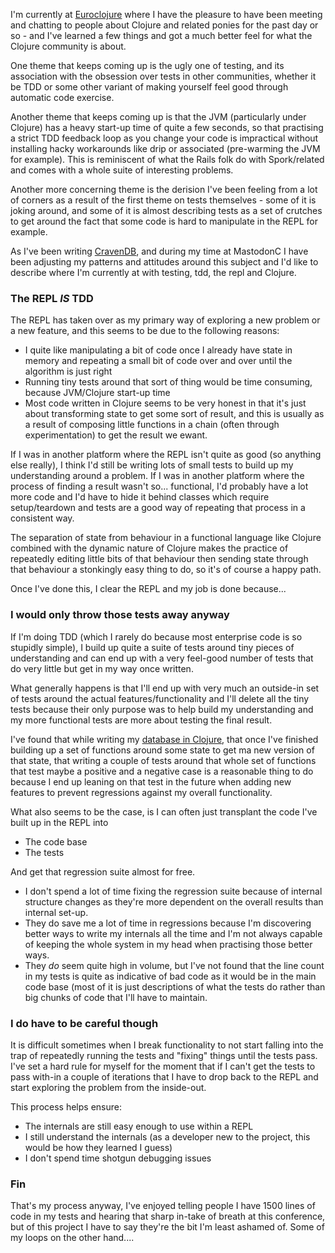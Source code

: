 I'm currently at [Euroclojure](http://euroclojure.com/2013/) where I have the pleasure to have been meeting and chatting to people about Clojure and related ponies for the past day or so - and I've learned a few things and got a much better feel for what the Clojure community is about.

One theme that keeps coming up is the ugly one of testing, and its association with the obsession over tests in other communities, whether it be TDD or some other variant of making yourself feel good through automatic code exercise.

Another theme that keeps coming up is that the JVM (particularly under Clojure) has a heavy start-up time of quite a few seconds, so that practising a strict TDD feedback loop as you change your code is impractical without installing hacky workarounds like drip or associated (pre-warming the JVM for example). This is reminiscent of what the Rails folk do with Spork/related and comes with a whole suite of interesting problems.

Another more concerning theme is the derision I've been feeling from a lot of corners as a result of the first theme on tests themselves - some of it is joking around, and some of it is almost describing tests as a set of crutches to get around the fact that some code is hard to manipulate in the REPL for example.

As I've been writing [CravenDB](https://github.com/robashton/cravendb), and during my time at MastodonC I have been adjusting my patterns and attitudes around this subject and I'd like to describe where I'm currently at with testing, tdd, the repl and Clojure.

### The REPL *IS* TDD

The REPL has taken over as my primary way of exploring a new problem or a new feature, and this seems to be due to the following reasons:

- I quite like manipulating a bit of code once I already have state in memory and repeating a small bit of code over and over until the algorithm is just right
- Running tiny tests around that sort of thing would be time consuming, because JVM/Clojure start-up time
- Most code written in Clojure seems to be very honest in that it's just about transforming state to get some sort of result, and this is usually as a result of composing little functions in a chain (often through experimentation) to get the result we ewant.

If I was in another platform where the REPL isn't quite as good (so anything else really), I think I'd still be writing lots of small tests to build up my understanding around a problem. If I was in another platform where the process of finding a result wasn't so... functional, I'd probably have a lot more code and I'd have to hide it behind classes which require setup/teardown and tests are a good way of repeating that process in a consistent way.

The separation of state from behaviour in a functional language like Clojure combined with the dynamic nature of Clojure makes the practice of repeatedly editing little bits of that behaviour then sending state through that behaviour a stonkingly easy thing to do, so it's of course a happy path.

Once I've done this, I clear the REPL and my job is done because...

### I would only throw those tests away anyway

If I'm doing TDD (which I rarely do because most enterprise code is so stupidly simple), I build up quite a suite of tests around  tiny pieces of understanding and can end up with a very feel-good number of tests that do very little but get in my way once written.

What generally happens is that I'll end up with very much an outside-in set of tests around the actual features/functionality and I'll delete all the tiny tests because their only purpose was to help build my understanding and my more functional tests are more about testing the final result.

I've found that while writing my [database in Clojure](https://github.com/robashton/cravendb), that once I've finished building up a set of functions around some state to get ma new version of that state, that writing a couple of tests around that whole set of functions that test maybe a positive and a negative case is a reasonable thing to do because I end up leaning on that test in the future when adding new features to prevent regressions against my overall functionality.

What also seems to be the case, is I can often just transplant the code I've built up in the REPL into 

- The code base
- The tests

And get that regression suite almost for free.

- I don't spend a lot of time fixing the regression suite because of internal structure changes as they're more dependent on the overall results than internal set-up.
- They do save me a lot of time in regressions because I'm discovering better ways to write my internals all the time and I'm not always capable of keeping the whole system in my head when practising those better ways.
- They *do* seem quite high in volume, but I've not found that the line count in my tests is quite as indicative of bad code as it would be in the main code base (most of it is just descriptions of what the tests do rather than big chunks of code that I'll have to maintain.


### I do have to be careful though

It is difficult sometimes when I break functionality to not start falling into the trap of repeatedly running the tests and "fixing" things until the tests pass. I've set a hard rule for myself for the moment that if I can't get the tests to pass with-in a couple of iterations that I have to drop back to the REPL and start exploring the problem from the inside-out.

This process helps ensure:

- The internals are still easy enough to use within a REPL
- I still understand the internals (as a developer new to the project, this would be how they learned I guess)
- I don't spend time shotgun debugging issues

### Fin

That's my process anyway, I've enjoyed telling people I have 1500 lines of code in my tests and hearing that sharp in-take of breath at this conference, but of this project I have to say they're the bit I'm least ashamed of. Some of my loops on the other hand....
